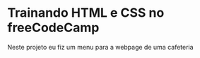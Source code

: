 <h1>Trainando HTML e CSS no freeCodeCamp</h1>

<p>Neste projeto eu fiz um menu para a webpage de uma cafeteria</p>
